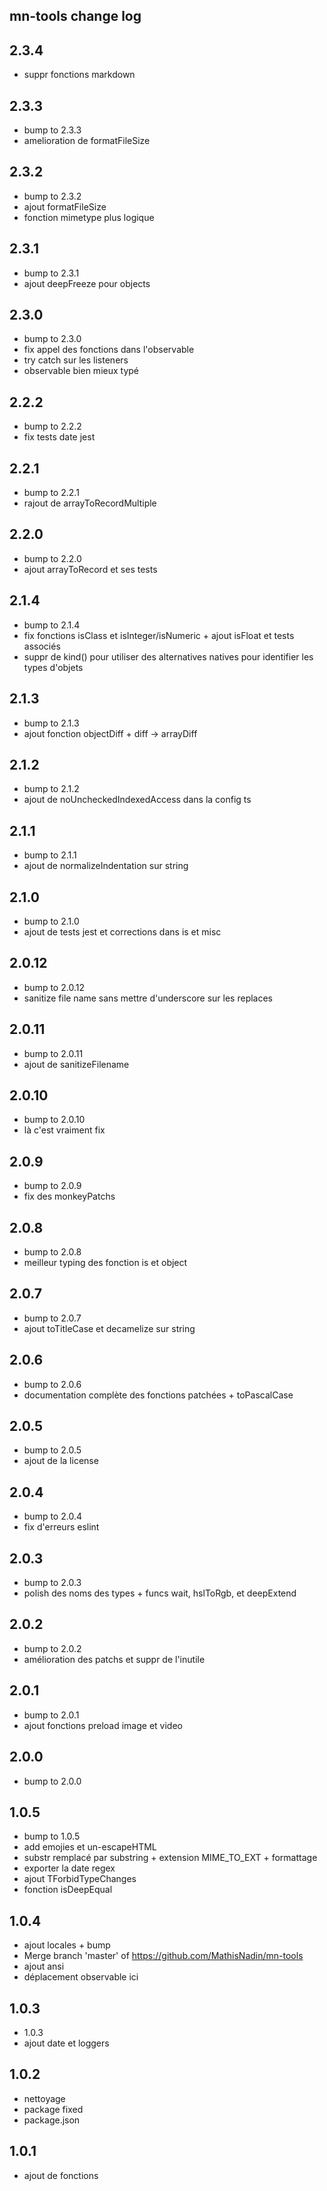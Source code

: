 ## mn-tools change log

## 2.3.4

- suppr fonctions markdown

## 2.3.3

- bump to 2.3.3
- amelioration de formatFileSize

## 2.3.2

- bump to 2.3.2
- ajout formatFileSize
- fonction mimetype plus logique

## 2.3.1

- bump to 2.3.1
- ajout deepFreeze pour objects

## 2.3.0

- bump to 2.3.0
- fix appel des fonctions dans l'observable
- try catch sur les listeners
- observable bien mieux typé

## 2.2.2

- bump to 2.2.2
- fix tests date jest

## 2.2.1

- bump to 2.2.1
- rajout de arrayToRecordMultiple

## 2.2.0

- bump to 2.2.0
- ajout arrayToRecord et ses tests

## 2.1.4

- bump to 2.1.4
- fix fonctions isClass et isInteger/isNumeric + ajout isFloat et tests associés
- suppr de kind() pour utiliser des alternatives natives pour identifier les types d'objets

## 2.1.3

- bump to 2.1.3
- ajout fonction objectDiff + diff -> arrayDiff

## 2.1.2

- bump to 2.1.2
- ajout de noUncheckedIndexedAccess dans la config ts

## 2.1.1

- bump to 2.1.1
- ajout de normalizeIndentation sur string

## 2.1.0

- bump to 2.1.0
- ajout de tests jest et corrections dans is et misc

## 2.0.12

- bump to 2.0.12
- sanitize file name sans mettre d'underscore sur les replaces

## 2.0.11

- bump to 2.0.11
- ajout de sanitizeFilename

## 2.0.10

- bump to 2.0.10
- là c'est vraiment fix

## 2.0.9

- bump to 2.0.9
- fix des monkeyPatchs

## 2.0.8

- bump to 2.0.8
- meilleur typing des fonction is et object

## 2.0.7

- bump to 2.0.7
- ajout toTitleCase et decamelize sur string

## 2.0.6

- bump to 2.0.6
- documentation complète des fonctions patchées + toPascalCase

## 2.0.5

- bump to 2.0.5
- ajout de la license

## 2.0.4

- bump to 2.0.4
- fix d'erreurs eslint

## 2.0.3

- bump to 2.0.3
- polish des noms des types + funcs wait, hslToRgb, et deepExtend

## 2.0.2

- bump to 2.0.2
- amélioration des patchs et suppr de l'inutile

## 2.0.1

- bump to 2.0.1
- ajout fonctions preload image et video

## 2.0.0

- bump to 2.0.0

## 1.0.5

- bump to 1.0.5
- add emojies et un-escapeHTML
- substr remplacé par substring + extension MIME_TO_EXT + formattage
- exporter la date regex
- ajout TForbidTypeChanges
- fonction isDeepEqual

## 1.0.4

- ajout locales + bump
- Merge branch 'master' of https://github.com/MathisNadin/mn-tools
- ajout ansi
- déplacement  observable ici

## 1.0.3

- 1.0.3
- ajout date et loggers

## 1.0.2

- nettoyage
- package fixed
- package.json

## 1.0.1

- ajout de fonctions

